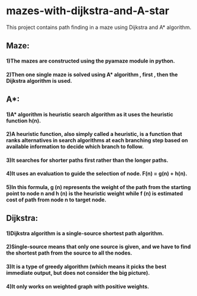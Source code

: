 # mazes-with-dijkstra-and-A-star
This project contains path finding in a maze using Dijkstra and A* algorithm.

## Maze: 
#### 1)The mazes are constructed using the pyamaze module in python. 
#### 2)Then one single maze is solved using A* algorithm , first , then the Dijkstra algorithm is used.

## A*: 
#### 1)A* algorithm is heuristic search algorithm as it uses the heuristic function h(n). 
#### 2)A heuristic function, also simply called a heuristic, is a function that ranks alternatives in search algorithms at each branching step based on available information to decide which branch to follow.
#### 3)It searches for shorter paths first rather than the longer paths.
#### 4)It uses an evaluation to guide the selection of node. F(n) = g(n) + h(n).
#### 5)In this formula, g (n) represents the weight of the path from the starting point to node n and h (n) is the heuristic weight while f (n) is estimated cost of path from node n to target node.

## Dijkstra:
#### 1)Dijkstra algorithm is a single-source shortest path algorithm. 
#### 2)Single-source means that only one source is given, and we have to find the shortest path from the source to all the nodes.
#### 3)It is a type of greedy algorithm (which means it picks the best immediate output, but does not consider the big picture).
#### 4)It only works on weighted graph with positive weights.

